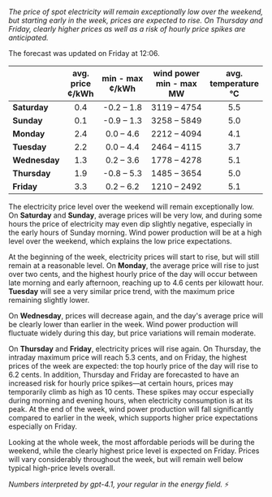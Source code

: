 *The price of spot electricity will remain exceptionally low over the weekend, but starting early in the week, prices are expected to rise. On Thursday and Friday, clearly higher prices as well as a risk of hourly price spikes are anticipated.*

The forecast was updated on Friday at 12:06.

|              | avg.<br>price<br>¢/kWh | min - max<br>¢/kWh | wind power<br>min - max<br>MW | avg.<br>temperature<br>°C |
|:-------------|:----------------:|:----------------:|:-------------:|:-------------:|
| **Saturday**   |       0.4        |  -0.2 – 1.8      | 3119 – 4754   |     5.5       |
| **Sunday**     |       0.1        |  -0.9 – 1.3      | 3258 – 5849   |     5.0       |
| **Monday**     |       2.4        |   0.0 – 4.6      | 2212 – 4094   |     4.1       |
| **Tuesday**    |       2.2        |   0.0 – 4.4      | 2464 – 4115   |     3.7       |
| **Wednesday**  |       1.3        |   0.2 – 3.6      | 1778 – 4278   |     5.1       |
| **Thursday**   |       1.9        |  -0.8 – 5.3      | 1485 – 3654   |     5.0       |
| **Friday**     |       3.3        |   0.2 – 6.2      | 1210 – 2492   |     5.1       |

The electricity price level over the weekend will remain exceptionally low. On **Saturday** and **Sunday**, average prices will be very low, and during some hours the price of electricity may even dip slightly negative, especially in the early hours of Sunday morning. Wind power production will be at a high level over the weekend, which explains the low price expectations.

At the beginning of the week, electricity prices will start to rise, but will still remain at a reasonable level. On **Monday**, the average price will rise to just over two cents, and the highest hourly price of the day will occur between late morning and early afternoon, reaching up to 4.6 cents per kilowatt hour. **Tuesday** will see a very similar price trend, with the maximum price remaining slightly lower.

On **Wednesday**, prices will decrease again, and the day's average price will be clearly lower than earlier in the week. Wind power production will fluctuate widely during this day, but price variations will remain moderate.

On **Thursday** and **Friday**, electricity prices will rise again. On Thursday, the intraday maximum price will reach 5.3 cents, and on Friday, the highest prices of the week are expected: the top hourly price of the day will rise to 6.2 cents. In addition, Thursday and Friday are forecasted to have an increased risk for hourly price spikes—at certain hours, prices may temporarily climb as high as 10 cents. These spikes may occur especially during morning and evening hours, when electricity consumption is at its peak. At the end of the week, wind power production will fall significantly compared to earlier in the week, which supports higher price expectations especially on Friday.

Looking at the whole week, the most affordable periods will be during the weekend, while the clearly highest price level is expected on Friday. Prices will vary considerably throughout the week, but will remain well below typical high-price levels overall.

*Numbers interpreted by gpt-4.1, your regular in the energy field.* ⚡
